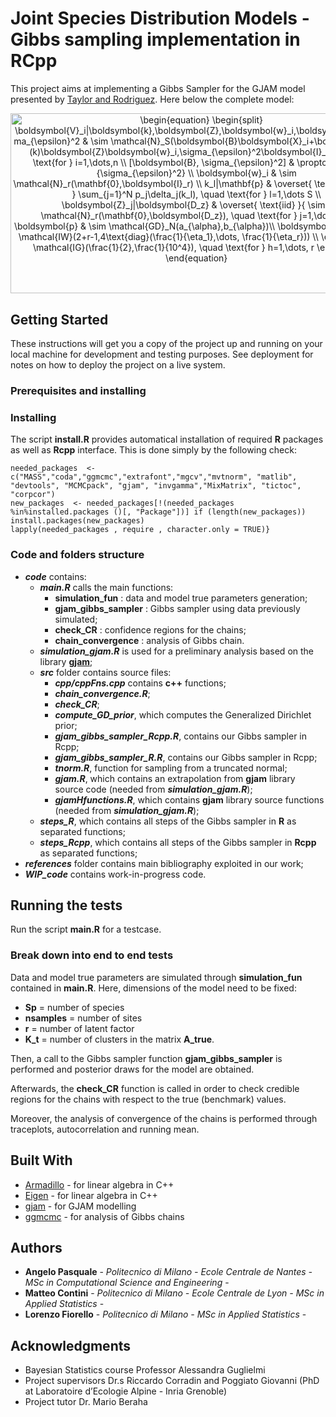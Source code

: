 # Joint Species Distribution Models - Gibbs sampling implementation in RCpp

This project aims at implementing a Gibbs Sampler for the GJAM model presented by [Taylor and Rodriguez](https://projecteuclid.org/euclid.ba/1478073617). Here below the complete model:


<p align="center"><img alt="\begin{equation}&#10;\begin{split}&#10;    \boldsymbol{V}_i|\boldsymbol{k},\boldsymbol{Z},\boldsymbol{w}_i,\boldsymbol{B},\sigma_{\epsilon}^2 &amp; \sim \mathcal{N}_S(\boldsymbol{B}\boldsymbol{X}_i+\boldsymbol{Q}(k)\boldsymbol{Z}\boldsymbol{w}_i,\sigma_{\epsilon}^2\boldsymbol{I}_S), \quad \text{for } i=1,\dots,n \\&#10;    [\boldsymbol{B}, \sigma_{\epsilon}^2] &amp; \propto \frac{1}{\sigma_{\epsilon}^2} \\&#10;    \boldsymbol{w}_i &amp; \sim \mathcal{N}_r(\mathbf{0},\boldsymbol{I}_r) \\&#10;    k_l|\mathbf{p} &amp; \overset{ \text{iid} }{ \sim } \sum_{j=1}^N p_j\delta_j(k_l), \quad \text{for } l=1,\dots S \\&#10;    \boldsymbol{Z}_j|\boldsymbol{D_z} &amp; \overset{ \text{iid} }{ \sim } \mathcal{N}_r(\mathbf{0},\boldsymbol{D_z}), \quad \text{for } j=1,\dots N \\&#10;    \boldsymbol{p} &amp; \sim \mathcal{GD}_N(a_{\alpha},b_{\alpha})\\&#10;    \boldsymbol{D_z} &amp; \sim \mathcal{IW}(2+r-1,4\text{diag}(\frac{1}{\eta_1},\dots, \frac{1}{\eta_r})) \\&#10;    \eta_h &amp; \sim \mathcal{IG}(\frac{1}{2},\frac{1}{10^4}), \quad \text{for } h=1,\dots, r&#10;\end{split}&#10;\end{equation}" src="https://rawgit.com/leegao/readme2tex (fetch/None/svgs/a95e823763e7c1b1f5eaec470207f275.svg" align="middle" width="595.33009635pt" height="288.38918625pt"/></p>

## Getting Started

These instructions will get you a copy of the project up and running on your local machine for development and testing purposes. See deployment for notes on how to deploy the project on a live system.

### Prerequisites and installing

### Installing

The script **install.R** provides automatical installation of required **R** packages as well as **Rcpp** interface. This is done simply by the following check:

```
needed_packages  <- c("MASS","coda","ggmcmc","extrafont","mgcv","mvtnorm", "matlib", "devtools", "MCMCpack", "gjam", "invgamma","MixMatrix", "tictoc", "corpcor")
new_packages  <- needed_packages[!(needed_packages %in%installed.packages ()[, "Package"])] if (length(new_packages))
install.packages(new_packages)
lapply(needed_packages , require , character.only = TRUE)}
```
### Code and folders structure
* ***code*** contains:
  * ***main.R*** calls the main functions:
    * **simulation_fun** : data and model true parameters generation;
    * **gjam_gibbs_sampler** : Gibbs sampler using data previously simulated;
    * **check_CR** : confidence regions for the chains;
    * **chain_convergence** : analysis of Gibbs chain.
  * ***simulation_gjam.R*** is used for a preliminary analysis based on the library [**gjam**](https://cran.r-project.org/web/packages/gjam/index.html);
  * ***src*** folder contains source files:
    * ***cpp/cppFns.cpp*** contains **c++** functions;
    * ***chain_convergence.R***;
    * ***check_CR***;
    * ***compute_GD_prior***, which computes the Generalized Dirichlet prior;
    * ***gjam_gibbs_sampler_Rcpp.R***, contains our Gibbs sampler in Rcpp;
    * ***gjam_gibbs_sampler_R.R***, contains our Gibbs sampler in Rcpp;
    * ***tnorm.R***, function for sampling from a truncated normal;
    * ***gjam.R***, which contains an extrapolation from **gjam** library source code (needed from ***simulation_gjam.R***);
    * ***gjamHfunctions.R***, which contains **gjam** library source functions (needed from ***simulation_gjam.R***);
  * ***steps_R***, which contains all steps of the Gibbs sampler in **R** as separated functions;
  * ***steps_Rcpp***, which contains all steps of the Gibbs sampler in **Rcpp** as separated functions;
* ***references*** folder contains main bibliography exploited in our work;
* ***WIP_code*** contains work-in-progress code.

## Running the tests

Run the script **main.R** for a testcase.

### Break down into end to end tests

Data and model true parameters are simulated through **simulation_fun** contained in **main.R**. Here, dimensions of the model need to be fixed:
* **Sp** = number of species
* **nsamples** = number of sites
* **r** = number of latent factor
* **K_t** = number of clusters in the matrix **A_true**.

Then, a call to the Gibbs sampler function **gjam_gibbs_sampler** is performed and posterior draws for the model are obtained.

Afterwards, the **check_CR** function is called in order to check credible regions for the chains with respect to the true (benchmark) values.

Moreover, the analysis of convergence of the chains is performed through traceplots, autocorrelation and running mean.

## Built With

* [Armadillo](http://arma.sourceforge.net) - for linear algebra in C++
* [Eigen](https://eigen.tuxfamily.org/dox/) - for linear algebra in C++
* [gjam](https://cran.r-project.org/web/packages/gjam/index.html) - for GJAM modelling
* [ggmcmc](https://cran.r-project.org/web/packages/ggmcmc/vignettes/using_ggmcmc.html) - for analysis of Gibbs chains

## Authors

* **Angelo Pasquale** - *Politecnico di Milano - Ecole Centrale de Nantes - MSc in Computational Science and Engineering* -
* **Matteo Contini** - *Politecnico di Milano - Ecole Centrale de Lyon - MSc in Applied Statistics* -
* **Lorenzo Fiorello** - *Politecnico di Milano - MSc in Applied Statistics* -

## Acknowledgments

* Bayesian Statistics course Professor Alessandra Guglielmi
* Project supervisors Dr.s Riccardo Corradin and Poggiato Giovanni (PhD at Laboratoire d’Ecologie Alpine - Inria Grenoble)
* Project tutor Dr. Mario Beraha
